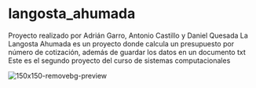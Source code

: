 # langosta_ahumada
Proyecto realizado por Adrián Garro, Antonio Castillo y Daniel Quesada
La Langosta Ahumada es un proyecto donde calcula un presupuesto por número de cotización, además de guardar los datos en un documento txt
Este es el segundo proyecto del curso de sistemas computacionales

![150x150-removebg-preview](https://github.com/Garrustico/langosta_ahumada/assets/104283972/2a0d7706-341b-47e8-bf9c-08ab28859b5f)
